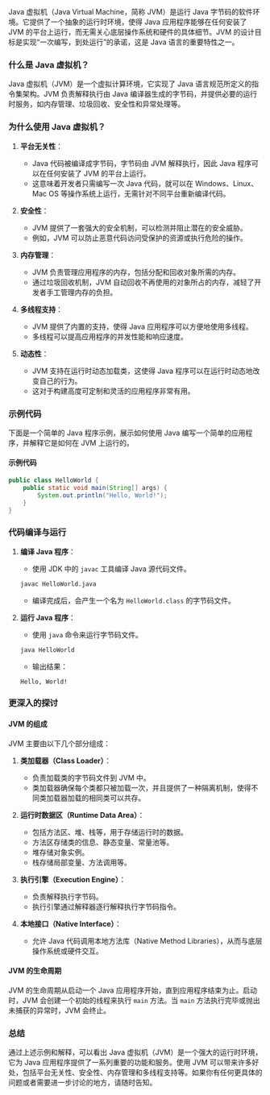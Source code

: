 Java 虚拟机（Java Virtual Machine，简称 JVM）是运行 Java 字节码的软件环境。它提供了一个抽象的运行时环境，使得 Java 应用程序能够在任何安装了 JVM 的平台上运行，而无需关心底层操作系统和硬件的具体细节。JVM 的设计目标是实现“一次编写，到处运行”的承诺，这是 Java 语言的重要特性之一。

### 什么是 Java 虚拟机？

Java 虚拟机（JVM）是一个虚拟计算环境，它实现了 Java 语言规范所定义的指令集架构。JVM 负责解释执行由 Java 编译器生成的字节码，并提供必要的运行时服务，如内存管理、垃圾回收、安全性和异常处理等。

### 为什么使用 Java 虚拟机？

1. **平台无关性**：

   - Java 代码被编译成字节码，字节码由 JVM 解释执行，因此 Java 程序可以在任何安装了 JVM 的平台上运行。
   - 这意味着开发者只需编写一次 Java 代码，就可以在 Windows、Linux、Mac OS 等操作系统上运行，无需针对不同平台重新编译代码。

2. **安全性**：

   - JVM 提供了一套强大的安全机制，可以检测并阻止潜在的安全威胁。
   - 例如，JVM 可以防止恶意代码访问受保护的资源或执行危险的操作。

3. **内存管理**：

   - JVM 负责管理应用程序的内存，包括分配和回收对象所需的内存。
   - 通过垃圾回收机制，JVM 自动回收不再使用的对象所占的内存，减轻了开发者手工管理内存的负担。

4. **多线程支持**：

   - JVM 提供了内置的支持，使得 Java 应用程序可以方便地使用多线程。
   - 多线程可以提高应用程序的并发性能和响应速度。

5. **动态性**：
   - JVM 支持在运行时动态加载类，这使得 Java 程序可以在运行时动态地改变自己的行为。
   - 这对于构建高度可定制和灵活的应用程序非常有用。

### 示例代码

下面是一个简单的 Java 程序示例，展示如何使用 Java 编写一个简单的应用程序，并解释它是如何在 JVM 上运行的。

#### 示例代码

```java
public class HelloWorld {
    public static void main(String[] args) {
        System.out.println("Hello, World!");
    }
}
```

### 代码编译与运行

1. **编译 Java 程序**：

   - 使用 JDK 中的 `javac` 工具编译 Java 源代码文件。

   ```bash
   javac HelloWorld.java
   ```

   - 编译完成后，会产生一个名为 `HelloWorld.class` 的字节码文件。

2. **运行 Java 程序**：
   - 使用 `java` 命令来运行字节码文件。
   ```bash
   java HelloWorld
   ```
   - 输出结果：
   ```
   Hello, World!
   ```

### 更深入的探讨

#### JVM 的组成

JVM 主要由以下几个部分组成：

1. **类加载器（Class Loader）**：

   - 负责加载类的字节码文件到 JVM 中。
   - 类加载器确保每个类都只被加载一次，并且提供了一种隔离机制，使得不同类加载器加载的相同类可以共存。

2. **运行时数据区（Runtime Data Area）**：

   - 包括方法区、堆、栈等，用于存储运行时的数据。
   - 方法区存储类的信息、静态变量、常量池等。
   - 堆存储对象实例。
   - 栈存储局部变量、方法调用等。

3. **执行引擎（Execution Engine）**：

   - 负责解释执行字节码。
   - 执行引擎通过解释器逐行解释执行字节码指令。

4. **本地接口（Native Interface）**：
   - 允许 Java 代码调用本地方法库（Native Method Libraries），从而与底层操作系统或硬件交互。

#### JVM 的生命周期

JVM 的生命周期从启动一个 Java 应用程序开始，直到应用程序结束为止。启动时，JVM 会创建一个初始的线程来执行 `main` 方法。当 `main` 方法执行完毕或抛出未捕获的异常时，JVM 会终止。

### 总结

通过上述示例和解释，可以看出 Java 虚拟机（JVM）是一个强大的运行时环境，它为 Java 应用程序提供了一系列重要的功能和服务。使用 JVM 可以带来许多好处，包括平台无关性、安全性、内存管理和多线程支持等。如果你有任何更具体的问题或者需要进一步讨论的地方，请随时告知。
